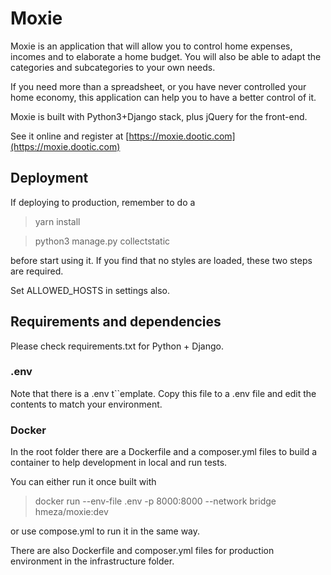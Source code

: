 # Moxie

Moxie is an application that will allow you to control home expenses, incomes and to elaborate a home budget. You will also be able to adapt the categories and subcategories to your own needs.

If you need more than a spreadsheet, or you have never controlled your home economy, this application can help you to have a better control of it.

Moxie is built with Python3+Django stack, plus jQuery for the front-end.

See it online and register at [https://moxie.dootic.com](https://moxie.dootic.com)

## Deployment

If deploying to production, remember to do a

> yarn install

> python3 manage.py collectstatic

before start using it.
If you find that no styles are loaded, these two steps are required.

Set ALLOWED_HOSTS in settings also.

## Requirements and dependencies

Please check requirements.txt for Python + Django.

### .env
Note that there is a .env t``emplate. Copy this file to a .env file and edit the contents to match your environment.

### Docker

In the root folder there are a Dockerfile and a composer.yml files to build a container to help development in local and run tests.

You can either run it once built with

> docker run --env-file .env -p 8000:8000 --network bridge hmeza/moxie:dev

or use compose.yml to run it in the same way.

There are also Dockerfile and composer.yml files for production environment in the infrastructure folder.

